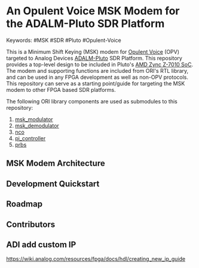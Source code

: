 # An Opulent Voice MSK Modem for the ADALM-Pluto SDR Platform

Keywords: #MSK #SDR #Pluto #Opulent-Voice

This is a Minimum Shift Keying (MSK) modem for [Opulent Voice](https://www.openresearch.institute/2022/07/30/opulent-voice-digital-voice-and-data-protocol-update/) (OPV) targeted to Analog Devices [ADALM-Pluto](https://wiki.analog.com/university/tools/pluto/users/intro) SDR Platform. This repository provides a top-level design to be included in Pluto's [AMD Zync Z-7010 SoC](https://www.amd.com/en/products/adaptive-socs-and-fpgas/soc/zynq-7000.html). The modem and supporting functions are included from ORI's RTL library, and can be used in any FPGA development as well as non-OPV protocols. This repository can serve as a starting point/guide for targeting the MSK modem to other FPGA based SDR platforms.

The following ORI library components are used as submodules to this repository:

1. [msk_modulator](https://github.com/OpenResearchInstitute/msk_modulator)
2. [msk_demodulator](https://github.com/OpenResearchInstitute/msk_demodulator)
3. [nco](https://github.com/OpenResearchInstitute/nco)
4. [pi_controller](https://github.com/OpenResearchInstitute/pi_controller)
5. [prbs](https://github.com/OpenResearchInstitute/prbs)



## MSK Modem Architecture


## Development Quickstart


## Roadmap


## Contributors

## ADI add custom IP

https://wiki.analog.com/resources/fpga/docs/hdl/creating_new_ip_guide